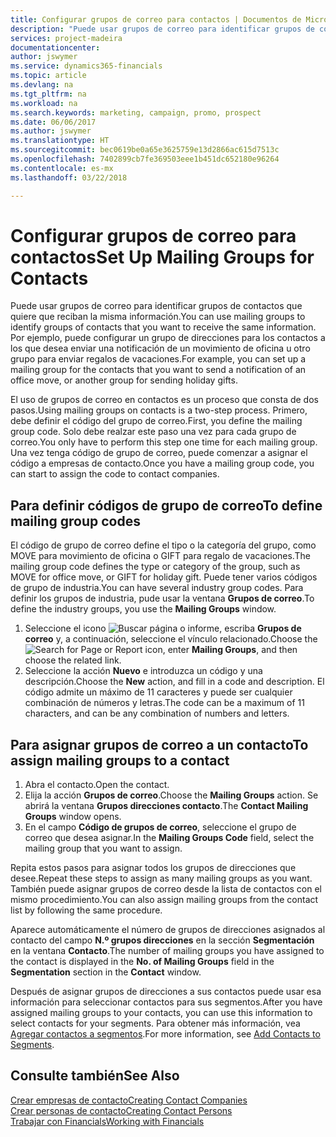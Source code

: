 ```yaml
---
title: Configurar grupos de correo para contactos | Documentos de Microsoft
description: "Puede usar grupos de correo para identificar grupos de contactos que deben recibir la misma información, por ejemplo, para una campaña de marketing o una promoción."
services: project-madeira
documentationcenter: 
author: jswymer
ms.service: dynamics365-financials
ms.topic: article
ms.devlang: na
ms.tgt_pltfrm: na
ms.workload: na
ms.search.keywords: marketing, campaign, promo, prospect
ms.date: 06/06/2017
ms.author: jswymer
ms.translationtype: HT
ms.sourcegitcommit: bec0619be0a65e3625759e13d2866ac615d7513c
ms.openlocfilehash: 7402899cb7fe369503eee1b451dc652180e96264
ms.contentlocale: es-mx
ms.lasthandoff: 03/22/2018

---
```

# <a name="set-up-mailing-groups-for-contacts"></a><span data-ttu-id="7dc7f-103">Configurar grupos de correo para contactos</span><span class="sxs-lookup"><span data-stu-id="7dc7f-103">Set Up Mailing Groups for Contacts</span></span>
<span data-ttu-id="7dc7f-104">Puede usar grupos de correo para identificar grupos de contactos que quiere que reciban la misma información.</span><span class="sxs-lookup"><span data-stu-id="7dc7f-104">You can use mailing groups to identify groups of contacts that you want to receive the same information.</span></span> <span data-ttu-id="7dc7f-105">Por ejemplo, puede configurar un grupo de direcciones para los contactos a los que desea enviar una notificación de un movimiento de oficina u otro grupo para enviar regalos de vacaciones.</span><span class="sxs-lookup"><span data-stu-id="7dc7f-105">For example, you can set up a mailing group for the contacts that you want to send a notification of an office move, or another group for sending holiday gifts.</span></span>

<span data-ttu-id="7dc7f-106">El uso de grupos de correo en contactos es un proceso que consta de dos pasos.</span><span class="sxs-lookup"><span data-stu-id="7dc7f-106">Using mailing groups on contacts is a two-step process.</span></span> <span data-ttu-id="7dc7f-107">Primero, debe definir el código del grupo de correo.</span><span class="sxs-lookup"><span data-stu-id="7dc7f-107">First, you define the mailing group code.</span></span> <span data-ttu-id="7dc7f-108">Solo debe realzar este paso una vez para cada grupo de correo.</span><span class="sxs-lookup"><span data-stu-id="7dc7f-108">You only have to perform this step one time for each mailing group.</span></span> <span data-ttu-id="7dc7f-109">Una vez tenga código de grupo de correo, puede comenzar a asignar el código a empresas de contacto.</span><span class="sxs-lookup"><span data-stu-id="7dc7f-109">Once you have a mailing group code, you can start to assign the code to contact companies.</span></span>

## <a name="to-define-mailing-group-codes"></a><span data-ttu-id="7dc7f-110">Para definir códigos de grupo de correo</span><span class="sxs-lookup"><span data-stu-id="7dc7f-110">To define mailing group codes</span></span>
<span data-ttu-id="7dc7f-111">El código de grupo de correo define el tipo o la categoría del grupo, como MOVE para movimiento de oficina o GIFT para regalo de vacaciones.</span><span class="sxs-lookup"><span data-stu-id="7dc7f-111">The mailing group code defines the type or category of the group, such as MOVE for office move, or GIFT for holiday gift.</span></span> <span data-ttu-id="7dc7f-112">Puede tener varios códigos de grupo de industria.</span><span class="sxs-lookup"><span data-stu-id="7dc7f-112">You can have several industry group codes.</span></span> <span data-ttu-id="7dc7f-113">Para definir los grupos de industria, pude usar la ventana **Grupos de correo**.</span><span class="sxs-lookup"><span data-stu-id="7dc7f-113">To define the industry groups, you use the **Mailing Groups** window.</span></span>

1. <span data-ttu-id="7dc7f-114">Seleccione el icono ![Buscar página o informe](media/ui-search/search_small.png "icono Buscar página o informe"), escriba **Grupos de correo** y, a continuación, seleccione el vínculo relacionado.</span><span class="sxs-lookup"><span data-stu-id="7dc7f-114">Choose the ![Search for Page or Report](media/ui-search/search_small.png "Search for Page or Report icon") icon, enter **Mailing Groups**, and then choose the related link.</span></span>
2. <span data-ttu-id="7dc7f-115">Seleccione la acción **Nuevo** e introduzca un código y una descripción.</span><span class="sxs-lookup"><span data-stu-id="7dc7f-115">Choose the **New** action, and fill in a code and description.</span></span> <span data-ttu-id="7dc7f-116">El código admite un máximo de 11 caracteres y puede ser cualquier combinación de números y letras.</span><span class="sxs-lookup"><span data-stu-id="7dc7f-116">The code can be a maximum of 11 characters, and can be any combination of numbers and letters.</span></span>

## <a name="AssignMailGroupContact"></a> <span data-ttu-id="7dc7f-117">Para asignar grupos de correo a un contacto</span><span class="sxs-lookup"><span data-stu-id="7dc7f-117">To assign mailing groups to a contact</span></span>
1. <span data-ttu-id="7dc7f-118">Abra el contacto.</span><span class="sxs-lookup"><span data-stu-id="7dc7f-118">Open the contact.</span></span>
2. <span data-ttu-id="7dc7f-119">Elija la acción **Grupos de correo**.</span><span class="sxs-lookup"><span data-stu-id="7dc7f-119">Choose the **Mailing Groups** action.</span></span> <span data-ttu-id="7dc7f-120">Se abrirá la ventana **Grupos direcciones contacto**.</span><span class="sxs-lookup"><span data-stu-id="7dc7f-120">The **Contact Mailing Groups** window opens.</span></span>
3. <span data-ttu-id="7dc7f-121">En el campo **Código de grupos de correo**, seleccione el grupo de correo que desea asignar.</span><span class="sxs-lookup"><span data-stu-id="7dc7f-121">In the **Mailing Groups Code** field, select the mailing group that you want to assign.</span></span>

<span data-ttu-id="7dc7f-122">Repita estos pasos para asignar todos los grupos de direcciones que desee.</span><span class="sxs-lookup"><span data-stu-id="7dc7f-122">Repeat these steps to assign as many mailing groups as you want.</span></span> <span data-ttu-id="7dc7f-123">También puede asignar grupos de correo desde la lista de contactos con el mismo procedimiento.</span><span class="sxs-lookup"><span data-stu-id="7dc7f-123">You can also assign mailing groups from the contact list by following the same procedure.</span></span>

<span data-ttu-id="7dc7f-124">Aparece automáticamente el número de grupos de direcciones asignados al contacto del campo **N.º grupos direcciones** en la sección **Segmentación** en la ventana **Contacto**.</span><span class="sxs-lookup"><span data-stu-id="7dc7f-124">The number of mailing groups you have assigned to the contact is displayed in the **No. of Mailing Groups** field in the **Segmentation** section in the **Contact** window.</span></span>

<span data-ttu-id="7dc7f-125">Después de asignar grupos de direcciones a sus contactos puede usar esa información para seleccionar contactos para sus segmentos.</span><span class="sxs-lookup"><span data-stu-id="7dc7f-125">After you have assigned mailing groups to your contacts, you can use this information to select contacts for your segments.</span></span> <span data-ttu-id="7dc7f-126">Para obtener más información, vea [Agregar contactos a segmentos](marketing-add-contact-segment.md).</span><span class="sxs-lookup"><span data-stu-id="7dc7f-126">For more information, see [Add Contacts to Segments](marketing-add-contact-segment.md).</span></span>

## <a name="see-also"></a><span data-ttu-id="7dc7f-127">Consulte también</span><span class="sxs-lookup"><span data-stu-id="7dc7f-127">See Also</span></span>
[<span data-ttu-id="7dc7f-128">Crear empresas de contacto</span><span class="sxs-lookup"><span data-stu-id="7dc7f-128">Creating Contact Companies</span></span>](marketing-create-contact-companies.md)  
[<span data-ttu-id="7dc7f-129">Crear personas de contacto</span><span class="sxs-lookup"><span data-stu-id="7dc7f-129">Creating Contact Persons</span></span>](marketing-create-contact-persons.md)  
[<span data-ttu-id="7dc7f-130">Trabajar con Financials</span><span class="sxs-lookup"><span data-stu-id="7dc7f-130">Working with Financials</span></span>](ui-work-product.md)

